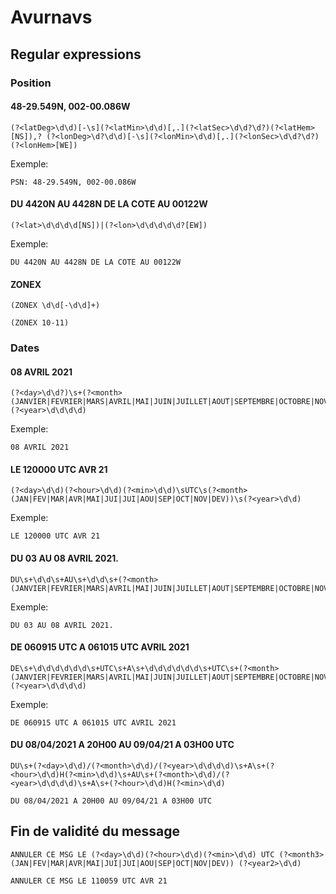 # Avurnavs

## Regular expressions

### Position

#### 48-29.549N, 002-00.086W
```
(?<latDeg>\d\d)[-\s](?<latMin>\d\d)[,.](?<latSec>\d\d?\d?)(?<latHem>[NS]),? (?<lonDeg>\d?\d\d)[-\s](?<lonMin>\d\d)[,.](?<lonSec>\d\d?\d?)(?<lonHem>[WE])
```

Exemple: 
```
PSN: 48-29.549N, 002-00.086W
```

#### DU 4420N AU 4428N DE LA COTE AU 00122W

```
(?<lat>\d\d\d\d[NS])|(?<lon>\d\d\d\d\d?[EW])
```

Exemple:
```
DU 4420N AU 4428N DE LA COTE AU 00122W
```
#### ZONEX

```
(ZONEX \d\d[-\d\d]+) 
```

```
(ZONEX 10-11) 
```

### Dates

#### 08 AVRIL 2021

```
(?<day>\d\d?)\s+(?<month>(JANVIER|FEVRIER|MARS|AVRIL|MAI|JUIN|JUILLET|AOUT|SEPTEMBRE|OCTOBRE|NOVEMBRE|DECEMBRE))\s+(?<year>\d\d\d\d)
```

Exemple:
```
08 AVRIL 2021
```

#### LE 120000 UTC AVR 21

```
(?<day>\d\d)(?<hour>\d\d)(?<min>\d\d)\sUTC\s(?<month>(JAN|FEV|MAR|AVR|MAI|JUI|JUI|AOU|SEP|OCT|NOV|DEV))\s(?<year>\d\d)
```

Exemple:
```
LE 120000 UTC AVR 21
```

#### DU 03 AU 08 AVRIL 2021.

```
DU\s+\d\d\s+AU\s+\d\d\s+(?<month>(JANVIER|FEVRIER|MARS|AVRIL|MAI|JUIN|JUILLET|AOUT|SEPTEMBRE|OCTOBRE|NOVEMBRE|DECEMBRE))\s+\d\d\d\d
```

Exemple:
```
DU 03 AU 08 AVRIL 2021.
```

#### DE 060915 UTC A 061015 UTC AVRIL 2021

```
DE\s+\d\d\d\d\d\d\s+UTC\s+A\s+\d\d\d\d\d\d\s+UTC\s+(?<month>(JANVIER|FEVRIER|MARS|AVRIL|MAI|JUIN|JUILLET|AOUT|SEPTEMBRE|OCTOBRE|NOVEMBRE|DECEMBRE))\s+(?<year>\d\d\d\d)
```

Exemple:
```
DE 060915 UTC A 061015 UTC AVRIL 2021
```

#### DU 08/04/2021 A 20H00 AU 09/04/21 A 03H00 UTC

```
DU\s+(?<day>\d\d)/(?<month>\d\d)/(?<year>\d\d\d\d)\s+A\s+(?<hour>\d\d)H(?<min>\d\d)\s+AU\s+(?<month>\d\d)/(?<year>\d\d\d\d)\s+A\s+(?<hour>\d\d)H(?<min>\d\d)
```

```
DU 08/04/2021 A 20H00 AU 09/04/21 A 03H00 UTC
```

## Fin de validité du message
```
ANNULER CE MSG LE (?<day>\d\d)(?<hour>\d\d)(?<min>\d\d) UTC (?<month3>(JAN|FEV|MAR|AVR|MAI|JUI|JUI|AOU|SEP|OCT|NOV|DEV)) (?<year2>\d\d)
```

```
ANNULER CE MSG LE 110059 UTC AVR 21
```




